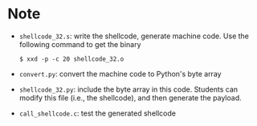 # Note 

- `shellcode_32.s`: write the shellcode, generate machine code.
  Use the following command to get the binary
  ```
  $ xxd -p -c 20 shellcode_32.o
  ```
  
- `convert.py`:   convert the machine code to Python's byte array

- `shellcode_32.py`: include the byte array in this code. Students can modify
            this file (i.e., the shellcode), and then generate the payload.  

- `call_shellcode.c`: test the generated shellcode

